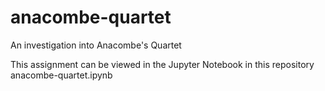 # anacombe-quartet
An investigation into Anacombe's Quartet

This assignment can be viewed in the Jupyter Notebook in this repository anacombe-quartet.ipynb
